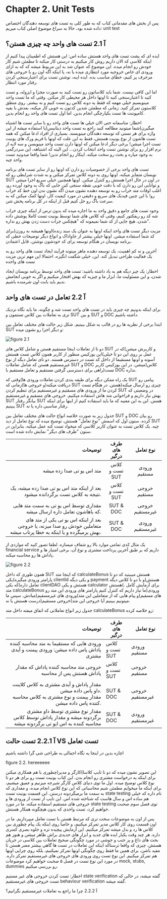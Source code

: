 # Chapter 2. Unit Tests
پس از بخش های مقدماتی کتاب که به طور کلی به تست های توسعه دهندگان اختصاص داده شده بود، حالا به سراغ موضوع اصلی کتاب میریم: unit test
## آ 2.1 تست های واحد چه چیزی هستن؟
ایده ای که پشت تست های واحد هستش ساده اس: این هستش که اطمینان پیدا کنیم از اینکه کلاسی که الان داریم روش کار میکنیم به درستی کار میکنه تا مطمئن شیم کار خودش رو انجام میده. این موضوع که عنوان شد به این مربوط میشه که که به ازای ورودی ای خاص خروجیه مورد انتظاری میده یا نه، یا اینکه اگه اون رو با خروجی های مزخرف پر کنیم، خطای مناسب بده. ایده اینه، نوشتن تست برای اعتبارسنجی کردن رفتار مورد انتظار.

اما این کافی نیست. شما باید کلاساتون رو تست کنید به صورت مجزا و ایزوله، و تست کنید تا اعتبارسنجی کنید تا اونها داخل هر محیطی کار میکنن. وقتی که ما تست واحد مینویسیم خیلی مهمه که فقط یه دونه کلاس رو تست کنیم و نه بیشتر. روی منطق کلاستون تمرکز کنید. زمانی که مطمئن شدین کدتون به خوبی کار میکنه، بعدش با بقیه کامپوننت ها تست یکپارچگی انجام بدین. اما اول تست های واحد رو انجام بدین.

اخطار: متاسفانه حتی الان خیلی ها تست های واحد رو با سایر تست ها اشتباه میگیرن)شما میتونید مطالعه کنید راجع به تست واحد دیتابیس(یا استفاده میشه از این واژه برای هر تستی که توسعه دهندگان مینویسند. بسیاری از افراد ادعا میکنن که همه تست هاشون از نوع یونیت هستش، فقط به این علت که اونها با فریم ورک های یونیت تست اجرا میشن! برخی دیگر ادعا میکنن که اونها دارن تست واحد مینویسن و سه لایه از نرم افزار رو برای نوشتن تست واحد انتخاب کردن... این البته که اشتباهه، این سردرگمی به وجود میاره و بحث رو سخت میکنه. اینکار رو انجام ندین! شما واقعا میدونید تست واحد چیه.

تست های واحد برخی از خصوصیات رو دارن که اونها رو از سایر تست های برنامه نویسان متمایز میکنه. اونها روی یه دونه کلاس تمرکز میکنن و به شدت شرایطی رو که  SUT  در اون در حال اجرا هستش رو کنترل میکنن. اونها همچنین خیلی سریع اجرا میشن و توانایی این رو دارن که با دقت خوبی نقطه سنجی کنن جایی که باگ به وجود آورده رو، اغلب اوقات  متد خراب رو به توسعه دهنده نشون میدن اگه نشون ندن اون خط کد خراب رو! با این چنین فیدبک های سریع و دقیقی در مورد کیفیت کار، اونها کمک میکنن که به سرعت باگ رو حل کنیم قبل از اینکه در کل برنامه پخش شن.

وجود تست های جامع و دقیق واحد به ما اجازه میده که بدون ترس از اینکه چیزی خراب شه کد رو ریفکتور کنیم، وقتی که کلاس های شما توسط یونیت تست کاملا پوشش داده شدن، هیچ جایی از کد شما نمیمونه که "هیچکس جرات دست زدن بهش رو نداره".

مزیت دیگر تست های واحد اینکه اونها به عنوان یک سند زنده)اونها همیشه به روزن(برای کد شما  استفاده میشن. اونها خیلی بیشتر از جاواداک و انواع دیگر توضیحات خطی که برنامه نویسان در هنگام توسعه برای کد خودشون نوشتن، قابل اعتمادن.

آخرین و نه کم اهمیت، یک توسعه دهنده ماهر میتونه فرآیند ایجاد تست های واحد رو به یک فعالیت طراحی تبدیل کنه. این، خیلی شگفت انگیزه، احتمالا این مهم ترین مزیت تست های واحده

اخطار: یک چیز دیگه هم به یاد داشته باشید: تست های واحد توسط برنامه نویسان ایجاد شدن، و این مسئولیت ما، ابزار ما و  چیزیه که بهش افتخار میکنیم و اگر به خوبی انجامش ندیم باید بابت اون شرمنده باشیم.

## آ 2.2 تعامل در تست های واحد

برای اینکه بدونیم چه چیزی باید در تست های واحد تست شه و چگونه، ما باید نگاه نزدیک تری به تعاملات بین کلاس تستمون و SUT و بین SUT و DOC داشته باشیم.

ابتدا برخی از نظریه ها رو در قالب یه شکل ببینیم. شکل زیر حالت های مختلف تعامل بین SUT و دیگر اجزا رو نشون میده:

![figure 2.1](https://github.com/farzadafi/Teaching/blob/master/Book/Practical_Unit_Testing_with_JUnit_and_Mockito_2019_Tomek_Kaczanowski/chapter02/image/figure2.1.png)

دو تا از تعاملات اینجا مستقیم هستن و شامل کلاس های SUT و کاربرش میشن)که در این یوزکیس منظور از کاربر همون کلاس تست هستش(عمل بر روی این دو تا خیلی آسونه و اونها مستقیما از داخل کد تست در دسترس هستند. دو تای تعامل دیگه از نوع غیرمستقیم هستن که شامل تعاملات SUT و DOC میشن. در این یوزکیس کاربر)کلاس تست(راهی برای دسترسی گرفتن مستقیم و تعامل مستقیم با DOC نداره.

یک راه ممکن دیگه برای طبقه بندی کردن تعاملات ورودی ها)وقتی که SUT پیامی رو دریافت میکنه(و خروجی ها)زمانی که SUT چیزی رو ارسال میکنه(هستن. در هنگام تست کردن ما از ورودی های مسقتیم و غیرمستقیم برای تنظیم کردن SUT در وضعیتی که بهش نیاز داریم و فراخوانی متد هاش استفاده میکنیم. خروجی های مسقیم و غیرمستقیم SUT بیانگر رفتار SUT هستن. این به این معنیه که ما باید استفاده کنیم از اینها برای اینکه ببینیم SUT رفتار مناسبی داره یا نه.

جدول زیر به صورت خلاصه انواع حالت های مختلف تعامل بین SUT و DOC رو بیان کرده. ستون اول که اسمش "نوع تعامل" هستش، توضیح میده که نوع تعامل از دید SUT چیه. یک کلاس تست به عنوان کاربر کلاسی که میخواد تست کنه عمل میکنه، بنابراین در ستون "طرف های دیگر" نمایش داده شده است.

|                                                                                                              توضیحات | طرف های درگیر  |    نوع تعامل    |
| -------------------------------------------------------------------------------------------------------------------: | :------------: | :-------------: |
|                                                                                            متد اس یو تی صدا زده میشه | کلاس تست و SUT |  ورودی مستقیم   |
|                                        بعد از اینکه متد اس یو تی صدا زده میشه، یک نتیجه به کلاس تست برگردانده میشود. | کلاس تست و SUT |  خروجی مستقیم   |
|                                               مقداری توسط اس یو تی به سمت متد هایی که باهاشون تعامل داره ارسال میشه. |   SUT & DOC    | خروجی غیرمستقیم |
| بعد از اینکه اس یو تی یکی از متد های متعاملین خودش رو صدا میزنه، یا خروجی بهش برمیگرده و یا اینکه یه خطا پرتاب میشه. |   SUT & DOC    | ورودی غیرمستقیم |


یک مثال کدی تمامی موارد بالا رو شفاف میسازه. لطفا تصور کنید که مواردی از financial service داریم که بر طبق آخرین پرداخت مشتری و نوع آن، برخی امتیاز ها و پاداش ها رو محاسبه میکنه.

![figure 2.2](https://github.com/farzadafi/Teaching/blob/master/Book/Practical_Unit_Testing_with_JUnit_and_Mockito_2019_Tomek_Kaczanowski/chapter02/image/figure2.2.png)

همون طوری که داخل SUT که اینجا متد calculateBonus هستش میبینید که دو تا پارامتر ورودی میگیره)یکی clientId و یکی دیگه payment هستش(و با دو تا کلاس دیگه تعامل داره)که یکی clientDAO هستش و یکی calculator هستش(. برای آزمایش کامل متد calculateBonus ما نیاز داریم که کنترل کنیم پارامتر های ورودی این متد رو)ورودی های مسقیم(و پیام هایی که از متعاملین این متد)ورودی های غیرمسقیم(میادش. سپس ما میتونیم ببینیم آیا خروجی این متد)خروجی مستقیم(درست هستش یا نه.

جدول زیر انواع تعاملاتی که اتفاق میفته داخل متد calculateBonus رو خلاصه کرده:

|                                                                                                                   توضیحات | طرف های درگیر  | نوع تعامل       |
| ------------------------------------------------------------------------------------------------------------------------: | -------------- | --------------- |
|                                   ورودی هایی که مستقیما به متد محاسبه کننده پاداش پاس داده میشن: ورودی پیمنت و آیدی مشتری | کلاس تست و SUT | ورودی مستقیم    |
|                                                             خروجی متد محاسبه کننده پاداش که مقدار پاداش هستش پس از محاسبه | کلاس تست و SUT | خروجی مستقیم    |
| مقدار پاداش و آیدی مشتری به کلاس کلاینت داو پاس داده میشن.<br>مقدار پیمنت و نوع مشتری به کلاس محاسبه کننده پاس داده میشن. | SUT & DOC      | خروجی غیرمستقیم |
|              مقدار نوع مشتری توسط داو مشتری برگردونه میشه و مقدار پاداش توسط کلاس محاسبه کننده به اس ایو تی برگردونه میشه | SUT & DOC      | ورودی غیرمستقیم |


## آ 2.2.1 تست حالت VS تست تعامل

اچازه بدین در اینجا یه نگاه اجمالی به طراحی شی گرا داشته باشیم

figure 2.2. hereeeeee

این تصویر نشون میده که دو تا تایپ کلاسا)کارگر و مدیر(چطوری با هم همکاری میکنن برای اینکه یه درخواست مشتری رو انجام بدن. این کتاب یونیت تست رو برای هر دو تا نوع کلاس توضیح میده.  اول ما توی دنیای کلاس کارگر شیرجه میزنیم و عمیق میشیم، برای اینکه ما میخوایم مطمئن شیم محاسباتی که این نوع کلاس انجام میده، و مقداری که به سمت ما برمیگردونه درستن. این قسمت یونیت تست state testing نام داره که خیلی هم ساده اس و سال هاست که شناخته شده اس. این تایپ از تست از ورودی ها و خروجی های مستقیم استفاده میکنه. ما در مورد state testing توی فصل سوم صحبت خواهیم کرد، تست واحدی که بدون هیچگونه همکار هستش. 

پس از اون به موضوعات سخت تری که مرتبط هستن با تست تعامل میپردازیم. ما در اون قسمت روی کار کلاس مدیر تمرکز میکنیم،  و خاصا روی اینکه یک پیام چطوری بین کلاس ها رد و بدل میشه تمرکز میکنیم. این آزمایش پیچیده تره و جلوه بصری کمتری داره. هر چند وقت یکبار ایده های جدید و ابزار های جدیدی براش ظاهر میشن و هنوز هم بحث های داغ و پر جنب و جوشی در مورد چگونگی صحیح تعاملات بین کلاسی در جریان هستش. چیزی که واقعا ترسناکه اینکه این تعاملات در تست ها گاهی بیشتر مضر هستن تا مفید باشن، برای همین ما فقط روی چگونگی اونها تمرکز نمیکنیم، بلکه روی چرایی اونها هم تمرکز میکنیم. این نوع تست روی ورودی های خروجی های غیرمستقیم تمرکز داره. در مورد این نوع تست در فصل ۵ صحبت خواهیم کرد موضوعات mock, stubs, dummies رو بررسی میکنیم. 

اخطار: تست کردن خروجی های غیر مستیم state verification گفته میشه، در حالی که تست خروجی های غیرمستقیم behaviour verification گفته میشه.

آ 2.2.2 چرا ما راجع به تعاملات غیرمستقیم نگرانیم؟ 





